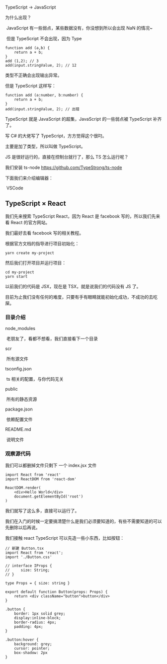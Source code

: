 TypeScript -> JavaScript

为什么出现？

​	JavaScript 有一些弱点，某些数据没有，你没想到所以会出现 NaN 的情况~

​	但是 TypeScript 不会出现，因为 Type

```
function add (a,b) {
    return a + b;
}
add (1,2); // 3
add(input.stringValue, 2); // 12
```

类型不正确会出现输出异常。

但是 TypeScript 这样写：

```
function add (a:number, b:number) {
    return a + b;
}
add(input.stringValue, 2); // 出错
```

TypeScript 就是 JavaScript 的超集，JavaScript 的一些弱点被 TypeScript 补齐了。

写 C# 的大佬写了 TypeScript，方方觉得这个很叼。

主要是加了类型，所以叫做 TypeScript。



JS 是很好运行的，直接在控制台就行了，那么 TS 怎么运行呢？

我们安装 ts-node https://github.com/TypeStrong/ts-node

下面我们来介绍编辑器：

​	VSCode

## TypeScript × React

我们先来搜索 TypeScript React，因为 React 是 facebook 写的，所以我们先来看 React 的官方网站。

我们最好去看 facebook 写的相关教程。

根据官方文档的指导进行项目初始化：

```
yarn create my-project 
```

然后我们打开项目并运行项目：

```shell
cd my-project
yarn start
```

以前我们的代码是 JSX，现在是 TSX，就是说我们的代码没有 JS 了。

目前为止我们没有任何的难度，只要有手有眼睛就能初始化成功，不成功的去吃屎。

### 目录介绍

node_modules

​	老朋友了，看都不想看，我们直接看下一个目录

scr 

​	所有源文件

tsconfig.json

​	ts 相关的配置，与你代码无关

public

​	所有的静态资源

package.json

​	依赖配置文件

README.md

​	说明文件

### 观察源代码

我们可以都删掉文件只剩下 一个 index.jsx 文件

```react
import React from 'react'
import ReactDOM from 'react-dom'

ReactDOM.render(
	<div>Hello World</div>
	document.getElementById('root')
)
```

我们就写了这么多，直接可以运行了。

我们在入门的时候一定要搞清楚什么是我们必须要知道的，有些不需要知道的可以先删除以后再说。

我们接触 react TypeScript 可以先造一些小东西，比如按钮：

```react
// 新建 Button.tsx
import React from 'react';
import './Button.css'

// interface IProps {
//     size: String;
// }

type Props = { size: string }

export default function Button(props: Props) {
    return <div className="button">button</div>
}
```

```
.button {
    border: 1px solid grey;
    display:inline-block;
    border-radius: 4px;
    padding: 4px;
}

.button:hover {
	background: grey;
    cursor: pointer;
    box-shadow: 2px
}

```

